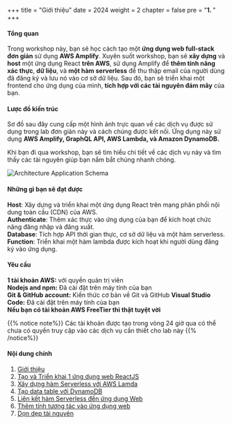 +++
title = "Giới thiệu"
date = 2024
weight = 2
chapter = false
pre = "<b>1. </b>"
+++

#### Tổng quan

Trong workshop này, bạn sẽ học cách tạo một **ứng dụng web full-stack đơn giản** sử dụng **AWS Amplify**. Xuyên suốt workshop, bạn sẽ **xây dựng** và **host** một ứng dụng React **trên AWS**, sử dụng Amplify để **thêm tính năng xác thực**, **dữ liệu**, và **một hàm serverless** để thu thập email của người dùng đã đăng ký và lưu nó vào cơ sở dữ liệu. Sau đó, bạn sẽ triển khai một frontend cho ứng dụng của mình, **tích hợp với các tài nguyên đám mây** của bạn.

#### Lược đồ kiến trúc

Sơ đồ sau đây cung cấp một hình ảnh trực quan về các dịch vụ được sử dụng trong lab đơn giản này và cách chúng được kết nối. Ứng dụng này sử dụng **AWS Amplify, GraphQL API, AWS Lambda, và Amazon DynamoDB.**

Khi bạn đi qua workshop, bạn sẽ tìm hiểu chi tiết về các dịch vụ này và tìm thấy các tài nguyên giúp bạn nắm bắt chúng nhanh chóng.

![Architecture Application Schema](/images/workshop-setup/ArchitectureSystem.png?width=90pc)

#### Những gì bạn sẽ đạt được

**Host**: Xây dựng và triển khai một ứng dụng React trên mạng phân phối nội dung toàn cầu (CDN) của AWS.  
**Authenticate**: Thêm xác thực vào ứng dụng của bạn để kích hoạt chức năng đăng nhập và đăng xuất.  
**Database**: Tích hợp API thời gian thực, cơ sở dữ liệu và một hàm serverless.
**Function**: Triển khai một hàm lambda được kích hoạt khi người dùng đăng ký vào ứng dụng.

#### Yêu cầu

**1 tài khoản AWS:** với quyền quản trị viên  
**Nodejs and npm:** Đã cài đặt trên máy tính của bạn  
**Git & GitHub account:** Kiến thức cơ bản về Git và GitHub
**Visual Studio Code:** Đã cài đặt trên máy tính của bạn  
**Nếu bạn có tài khoản AWS FreeTier thì thật tuyệt vời**

{{% notice note%}}
Các tài khoản được tạo trong vòng 24 giờ qua có thể chưa có quyền truy cập vào các dịch vụ cần thiết cho lab này
{{% /notice%}}

#### Nội dung chính

1. [Giới thiệu](0-Introdution/)
2. [Tạo và Triển khai 1 ứng dụng web ReactJS](1-Create-A-Web-App/)
3. [Xây dựng hàm Serverless với AWS Lamda](2-Build-A-ServerlessFunction-Lamda/)
4. [Tạo data table với DynamoDB](3-Create-Data-Table/)
5. [Liên kết hàm Serverless đến ứng dụng Web](4-Link-ServerlessFunction-ToWebApp/)
6. [Thêm tính tương tác vào ứng dụng web](5-Add-Interactivity/)
7. [Dọn dẹp tài nguyên](6-CleanUp/)
 <!-- need to remove parenthesis for path in Hugo 0.88.1 for Windows-->
